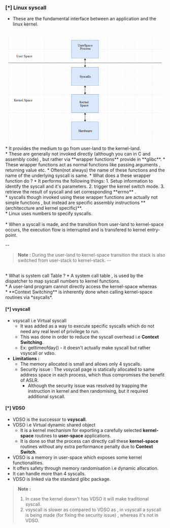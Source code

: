 ### [\*] Linux syscall

* These are the fundamental interface between an application and the linux kernel.
<br>
<img src = "syscall.png">
* It provides the medium to go from user-land to the kernel-land.
<br>
* These are generally not invoked directly (although you can in C and assembly code) , but rather via **wrapper functions** provide in **glibc**.
  * These wrapper functions act as normal functions like passing arguments , returning value etc.
  * Often(not always) the name of these functions and the name of the underlying syscall is same.
* What does a these wrapper function do ?
  * It performs the following things: 
    1. Setup information to identify the syscall and it's parameters.
    2. trigger the kernel switch mode.
    3. retrieve the result of syscall and set corresponding **errno** .
<br>
* syscalls though invoked using these wrapper functions are actually not simple functions , but instead are specific assembly instructions **(architeccture and kernel specific)**.
<br>
* Linux uses numbers to specify syscalls.
<br>
<br>
* When a syscall is made, and the transition from user-land to kernel-space occurs, the execution flow is interrupted and is transfered to kernel entry-point.

--
> **Note :** During the user-land to kernel-space transition the stack is also switched from user-stack to kernel-stack.
--
<br>
* What is system call Table ?
  * A system call table , is used by the dispatcher to map syscall numbers to kernel functions.
<br>
* A user-land program cannot directly access the kernel-space whereas
<br>
* **Context Switching** is inherently done when calling kernel-space routines via *ssycalls*.
<br>

#### [\*] vsyscall 
* vsyscall i.e Virtual syscall
  * It was added as a way to execute specific syscalls which do not need any real level of privilege to run.
  * This was done in order to reduce the syscall overhead i.e **Context Switching**.
  * Ex: gettimeofday() - it doesn't actually make syscall but rather vsyscall or vdso.
* **Limitations :**
  * The memory allocated is small and allows only 4 syscalls.
  * Security issue : The vssycall page is statically allocated to same address space in each process, which thus compromises the benefit of ASLR.
    * Although the security issue was resolved by trapping the instruction in kernel and then randomising, but it required additional syscall.

#### [\*] VDSO
* VDSO is the successor to **vsyscall**.
* VDSO i.e Virtual dynamic shared object 
  * It is a kernel mechanism for exporting a carefully selected **kernel-space** routines to **user-space** applications.
  * It is done so that the process can directly call these **kernel-space** routines without any extra performance penalty due to **Context Switch**.
* VDSO is a memory in user-space which exposes some kernel functionalities.
* It offers safety through memory randomisation i.e dynamic allocation.
* It can handle more than 4 syscalls.
* VDSO is linked via the standard glibc package.

> **Note :** 
> 1. In case the kernel doesn't has VDSO it will make traditional syscall.
> 2. vsyscall is slower as compared to VDSO as , in vsyscall a syscall is being made (for fixing the security issue) , whereas it's not in VDSO.


